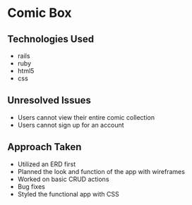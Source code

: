 # Comic Box

## Technologies Used
- rails
- ruby
- html5
- css

## Unresolved Issues
- Users cannot view their entire comic collection
- Users cannot sign up for an account

## Approach Taken
- Utilized an ERD first
- Planned the look and function of the app with wireframes
- Worked on basic CRUD actions
- Bug fixes
- Styled the functional app with CSS

